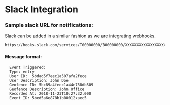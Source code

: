 # Slack Integration

### **Sample slack URL for notifications:**

Slack can be added in a similar fashion as we are integrating webhooks.

```http
https://hooks.slack.com/services/T00000000/B00000000/XXXXXXXXXXXXXXXXXXXXXXXX
```

#### **Message format:**

```http
  Event Triggered:
  Type: entry
  User ID:  5bdad5f7eec1a507afa2fece
  User Description: John Doe
  Geofence ID: 5bc89a4feec1a44e738db309
  Geofence Description: John Office
  Recorded At: 2018-11-23T10:27:32.000
  Event ID: 5bed5a6e878b1b00012xaec5
```

